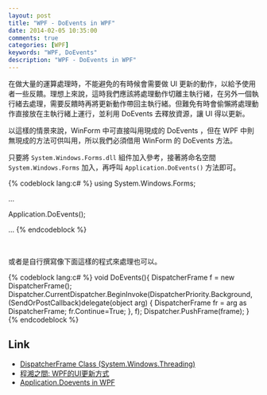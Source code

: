 ```yaml
---
layout: post
title: "WPF - DoEvents in WPF"
date: 2014-02-05 10:35:00
comments: true
categories: [WPF]
keywords: "WPF, DoEvents"
description: "WPF - DoEvents in WPF"
---
```


在做大量的運算處理時，不能避免的有時候會需要做 UI 更新的動作，以給予使用者一些反饋。理想上來說，這時我們應該將處理動作切離主執行緒，在另外一個執行緒去處理，需要反饋時再將更新動作帶回主執行緒。但難免有時會偷懶將處理動作直接放在主執行緒上運行，並利用 DoEvents 去釋放資源，讓 UI 得以更新。  

<!-- More -->

以這樣的情景來說，WinForm 中可直接叫用現成的 DoEvents ，但在 WPF 中則無現成的方法可供叫用，所以我們必須借用 WinForm 的 DoEvents 方法。  

只要將 `System.Windows.Forms.dll` 組件加入參考，接著將命名空間 `System.Windows.Forms` 加入，再呼叫 `Application.DoEvents()` 方法即可。  

{% codeblock lang:c# %}
using System.Windows.Forms;

...

Application.DoEvents();

...
{% endcodeblock %}

<br/>

或者是自行撰寫像下面這樣的程式來處理也可以。  

{% codeblock lang:c# %}
void DoEvents(){
DispatcherFrame f = new DispatcherFrame();
Dispatcher.CurrentDispatcher.BeginInvoke(DispatcherPriority.Background, 
(SendOrPostCallback)delegate(object arg) {
    DispatcherFrame fr =  arg as DispatcherFrame;
    fr.Continue=True;
}, f);
Dispatcher.PushFrame(frame);
}
{% endcodeblock %}

Link
----
* [DispatcherFrame Class (System.Windows.Threading)](http://msdn.microsoft.com/en-us/library/system.windows.threading.dispatcherframe.aspx)
* [程湘之間: WPF的UI更新方式](http://charlesbc.blogspot.tw/2011/06/wpfui.html)
* [Application.Doevents in WPF](http://www.dotblogs.com.tw/bauann/archive/2010/06/12/15841.aspx)
